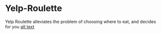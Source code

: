# Yelp-Roulette
Yelp Roulette alleviates the problem of choosing where to eat, and decides for you
[alt text](https://raw.githubusercontent.com/druv5319/Yelp-Roulette/blob/master/ScreenshotViews/detailsFoodView.png)
